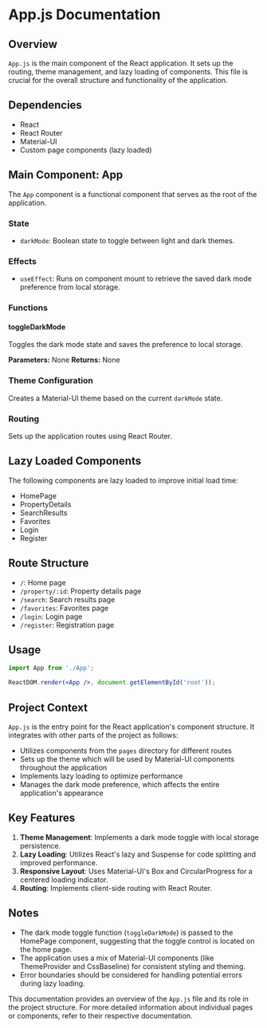 # App.js Documentation

## Overview

`App.js` is the main component of the React application. It sets up the routing, theme management, and lazy loading of components. This file is crucial for the overall structure and functionality of the application.

## Dependencies

- React
- React Router
- Material-UI
- Custom page components (lazy loaded)

## Main Component: App

The `App` component is a functional component that serves as the root of the application.

### State

- `darkMode`: Boolean state to toggle between light and dark themes.

### Effects

- `useEffect`: Runs on component mount to retrieve the saved dark mode preference from local storage.

### Functions

#### toggleDarkMode

Toggles the dark mode state and saves the preference to local storage.

**Parameters:** None
**Returns:** None

### Theme Configuration

Creates a Material-UI theme based on the current `darkMode` state.

### Routing

Sets up the application routes using React Router.

## Lazy Loaded Components

The following components are lazy loaded to improve initial load time:

- HomePage
- PropertyDetails
- SearchResults
- Favorites
- Login
- Register

## Route Structure

- `/`: Home page
- `/property/:id`: Property details page
- `/search`: Search results page
- `/favorites`: Favorites page
- `/login`: Login page
- `/register`: Registration page

## Usage

```jsx
import App from './App';

ReactDOM.render(<App />, document.getElementById('root'));
```

## Project Context

`App.js` is the entry point for the React application's component structure. It integrates with other parts of the project as follows:

- Utilizes components from the `pages` directory for different routes
- Sets up the theme which will be used by Material-UI components throughout the application
- Implements lazy loading to optimize performance
- Manages the dark mode preference, which affects the entire application's appearance

## Key Features

1. **Theme Management**: Implements a dark mode toggle with local storage persistence.
2. **Lazy Loading**: Utilizes React's lazy and Suspense for code splitting and improved performance.
3. **Responsive Layout**: Uses Material-UI's Box and CircularProgress for a centered loading indicator.
4. **Routing**: Implements client-side routing with React Router.

## Notes

- The dark mode toggle function (`toggleDarkMode`) is passed to the HomePage component, suggesting that the toggle control is located on the home page.
- The application uses a mix of Material-UI components (like ThemeProvider and CssBaseline) for consistent styling and theming.
- Error boundaries should be considered for handling potential errors during lazy loading.

This documentation provides an overview of the `App.js` file and its role in the project structure. For more detailed information about individual pages or components, refer to their respective documentation.